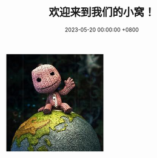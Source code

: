 ﻿---
layout: post
title:  "欢迎来到我们的小窝！"
date:   2023-05-20 00:00:00 +0800
categories: 刘宇欣❤️邓陈龙 时空回廊
---

![hello](/assets/img/hello_world.jpeg)
